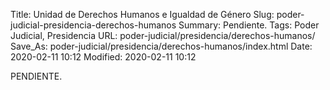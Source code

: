 Title: Unidad de Derechos Humanos e Igualdad de Género
Slug: poder-judicial-presidencia-derechos-humanos
Summary: Pendiente.
Tags: Poder Judicial, Presidencia
URL: poder-judicial/presidencia/derechos-humanos/
Save_As: poder-judicial/presidencia/derechos-humanos/index.html
Date: 2020-02-11 10:12
Modified: 2020-02-11 10:12


PENDIENTE.
